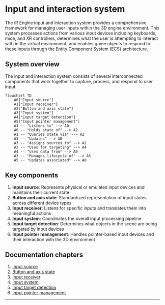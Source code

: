# Input and interaction system

The iR Engine input and interaction system provides a comprehensive framework for managing user inputs within the 3D engine environment. This system processes actions from various input devices including keyboards, mice, and XR controllers, determines what the user is attempting to interact with in the virtual environment, and enables game objects to respond to these inputs through the Entity Component System (ECS) architecture.

## System overview

The input and interaction system consists of several interconnected components that work together to capture, process, and respond to user input:

```mermaid
flowchart TD
    A0["Input source"]
    A1["Input receiver"]
    A2["Button and axis state"]
    A3["Input system"]
    A4["Input target detection"]
    A5["Input pointer management"]
    A1 -- "Listens to" --> A0
    A0 -- "Holds state of" --> A2
    A1 -- "Queries state via" --> A2
    A3 -- "Updates" --> A0
    A3 -- "Assigns sources to" --> A1
    A3 -- "Uses for targeting" --> A4
    A4 -- "Uses data from" --> A0
    A3 -- "Manages lifecycle of" --> A5
    A5 -- "Updates associated" --> A0
```

## Key components

1. **Input source**: Represents physical or emulated input devices and maintains their current state
2. **Button and axis state**: Standardized representation of input states across different device types
3. **Input receiver**: Listens for specific inputs and translates them into meaningful actions
4. **Input system**: Coordinates the overall input processing pipeline
5. **Input target detection**: Determines what objects in the scene are being targeted by input devices
6. **Input pointer management**: Handles pointer-based input devices and their interaction with the 3D environment

## Documentation chapters

1. [Input source](01_input_source_.md)
2. [Button and axis state](02_button_and_axis_state_.md)
3. [Input receiver](03_input_receiver_.md)
4. [Input system](04_input_system_.md)
5. [Input target detection](05_input_target_detection_.md)
6. [Input pointer management](06_input_pointer_management_.md)

---


